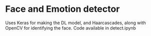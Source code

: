 # Face and Emotion detector

Uses Keras for making the DL model, and Haarcascades, along with OpenCV for identifying the face.
Code available in detect.ipynb